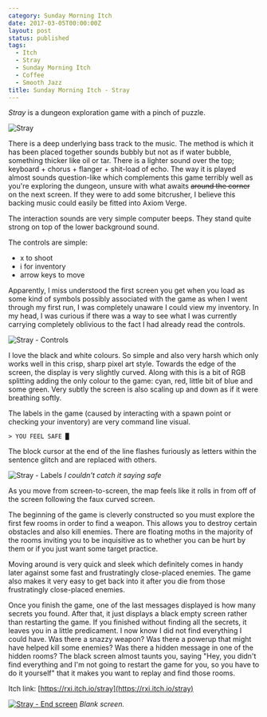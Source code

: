 ```yaml
---
category: Sunday Morning Itch
date: 2017-03-05T00:00:00Z
layout: post
status: published
tags:
  - Itch
  - Stray
  - Sunday Morning Itch
  - Coffee
  - Smooth Jazz
title: Sunday Morning Itch - Stray
---
```


_Stray_ is a dungeon exploration game with a pinch of puzzle.

![Stray](/images/smi-stray-game.jpg)

There is a deep underlying bass track to the music. The method is which it has been placed together sounds bubbly but not as if water bubble, something thicker like oil or tar. There is a lighter sound over the top; keyboard + chorus + flanger + shit-load of echo. The way it is played almost sounds question-like which complements this game terribly well as you're exploring the dungeon, unsure with what awaits ~~around the corner~~ on the next screen. If they were to add some bitcrusher, I believe this backing music could easily be fitted into Axiom Verge.

The interaction sounds are very simple computer beeps. They stand quite strong on top of the lower background sound.

The controls are simple:

- x to shoot
- i for inventory
- arrow keys to move

Apparently, I miss understood the first screen you get when you load as some kind of symbols possibly associated with the game as when I went through my first run, I was completely unaware I could view my inventory. In my head, I was curious if there was a way to see what I was currently carrying completely oblivious to the fact I had already read the controls.

![Stray - Controls](/images/smi-stray-controls.jpg)

I love the black and white colours. So simple and also very harsh which only works well in this crisp, sharp pixel art style. Towards the edge of the screen, the display is very slightly curved. Along with this is a bit of RGB splitting adding the only colour to the game: cyan, red, little bit of blue and some green. Very subtly the screen is also scaling up and down as if it were breathing softly.

The labels in the game (caused by interacting with a spawn point or checking your inventory) are very command line visual.

```
> YOU FEEL SAFE █
```

The block cursor at the end of the line flashes furiously as letters within the sentence glitch and are replaced with others.

![Stray - Labels](/images/smi-stray-feel-safe.jpg)
_I couldn't catch it saying safe_

As you move from screen-to-screen, the map feels like it rolls in from off of the screen following the faux curved screen.

The beginning of the game is cleverly constructed so you must explore the first few rooms in order to find a weapon. This allows you to destroy certain obstacles and also kill enemies. There are floating moths in the majority of the rooms inviting you to be inquisitive as to whether you can be hurt by them or if you just want some target practice.

Moving around is very quick and sleek which definitely comes in handy later against some fast and frustratingly close-placed enemies. The game also makes it very easy to get back into it after you die from those frustratingly close-placed enemies.

Once you finish the game, one of the last messages displayed is how many secrets you found. After that, it just displays a black empty screen rather than restarting the game. If you finished without finding all the secrets, it leaves you in a little predicament. I now know I did not find everything I could have. Was there a snazzy weapon? Was there a powerup that might have helped kill some enemies? Was there a hidden message in one of the hidden rooms? The black screen almost taunts you, saying "Hey, you didn't find everything and I'm not going to restart the game for you, so you have to do it yourself" that it makes you want to replay and find those rooms.

Itch link: [https://rxi.itch.io/stray](https://rxi.itch.io/stray)

[![Stray - End screen](/images/smi-stray-end.jpg)](/images/smi-stray-end.jpg)
_Blank screen._

